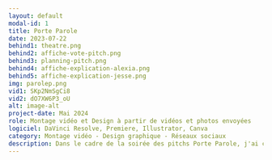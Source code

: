 ```yaml
---
layout: default
modal-id: 1
title: Porte Parole
date: 2023-07-22
behind1: theatre.png
behind2: affiche-vote-pitch.png
behind3: planning-pitch.png
behind4: affiche-explication-alexia.png
behind5: affiche-explication-jesse.png
img: parolep.png
vid1: SKp2NmSgCi8
vid2: dO7XW6P3_oU
alt: image-alt
project-date: Mai 2024
role: Montage vidéo et Design à partir de vidéos et photos envoyées
logiciel: DaVinci Resolve, Premiere, Illustrator, Canva
category: Montage vidéo - Design graphique - Réseaux sociaux
description: Dans le cadre de la soirée des pitchs Porte Parole, j'ai créé des vidéos visant à présenter les participants avant leur entrée sur scène. Les vidéos ont été réalisées à partir de séquences filmées par les participants eux-mêmes pendant leur processus de création. La vidéo que vous voyez est celle du gagnant de la soirée. En allant à droite, vous verrez également une vidéo que j'ai fait pour leur réseaux sociaux.
---
```

